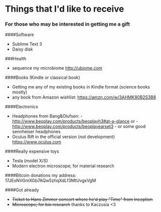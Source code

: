 # Things that I'd like to receive
### For those who may be interested in getting me a gift

####Software
- Sublime Text 3
- Daisy disk

###Health
- sequence my microbiome http://ubiome.com

####Books (Kindle or classical book)
- Getting me any of my existing books in Kindle format (science books mostly)
- any book from Amazon wishlist: https://amzn.com/w/3AHMK80B2S3B8

####Electronics
- Headphones from Bang&Olufsen: 
			- http://www.beoplay.com/products/beoplayh3#at-a-glance or
			- http://www.beoplay.com/products/beoplayearset3
			- or some good sennheiser headphones
- Oculus Rift in the official version (not development) https://www.oculus.com

####Really expensive toys
- Tesla (model X/S) 
- Modern electron microscope; for material research 

####Bitcoin donations
my address: 17JEoNVGmXGb7AQw5zhqXdLf3MtUvgxVgM

####Got already
- ~~Ticket to Hans Zimmer concert where he'd play "Time" from Inception~~
- ~~Microscope; for bio research~~ thanks to Kaczusia <3 
